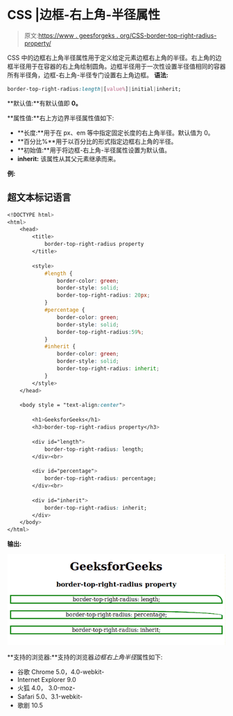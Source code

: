 # CSS |边框-右上角-半径属性

> 原文:[https://www . geesforgeks . org/CSS-border-top-right-radius-property/](https://www.geeksforgeeks.org/css-border-top-right-radius-property/)

CSS 中的边框右上角半径属性用于定义给定元素边框右上角的半径。右上角的边框半径用于在容器的右上角绘制圆角。边框半径用于一次性设置半径值相同的容器所有半径角，边框-右上角-半径专门设置右上角边框。
**语法:**

```css
border-top-right-radius:length|[value%]|initial|inherit;
```

**默认值:**有默认值即 **0。**

**属性值:**右上方边界半径属性值如下:

*   **长度:**用于在 px、em 等中指定固定长度的右上角半径。默认值为 0。
*   **百分比%**用于以百分比的形式指定边框右上角的半径。
*   **初始值:**用于将边框-右上角-半径属性设置为默认值。
*   **inherit:** 该属性从其父元素继承而来。

**例:**

## 超文本标记语言

```css
<!DOCTYPE html>
<html>
    <head>
        <title>
            border-top-right-radius property
        </title>

        <style>
            #length {
                border-color: green;
                border-style: solid;
                border-top-right-radius: 20px;
            }
            #percentage {
                border-color: green;
                border-style: solid;
                border-top-right-radius:59%;
            }
            #inherit {
                border-color: green;
                border-style: solid;
                border-top-right-radius: inherit;
            }
        </style>
    </head>

    <body style = "text-align:center">

        <h1>GeeksforGeeks</h1>
        <h3>border-top-right-radius property</h3>

        <div id="length">
            border-top-right-radius: length;
        </div><br>

        <div id="percentage">
            border-top-right-radius: percentage;
        </div><br>

        <div id="inherit">
            border-top-right-radius: inherit;
        </div>
    </body>
</html>                    
```

**输出:**

![](img/2a0614d1c9564879c5d4c4d0e1775ad3.png)

**支持的浏览器:**支持的浏览器*边框右上角半径*属性如下:

*   谷歌 Chrome 5.0，4.0-webkit-
*   Internet Explorer 9.0
*   火狐 4.0， 3.0-moz-
*   Safari 5.0、3.1-webkit-
*   歌剧 10.5